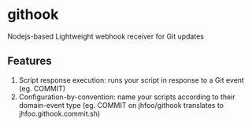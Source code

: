 # githook
Nodejs-based Lightweight webhook receiver for Git updates

## Features
1. Script response execution: runs your script in response to a Git event (eg. COMMIT)
2. Configuration-by-convention: name your scripts according to their domain-event type (eg. COMMIT on jhfoo/githook translates to jhfoo.githook.commit.sh)
